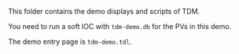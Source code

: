 
This folder contains the demo displays and scripts of TDM.

You need to run a soft IOC with `tdm-demo.db` for the PVs in this demo.

The demo entry page is `tdm-demo.tdl`.
